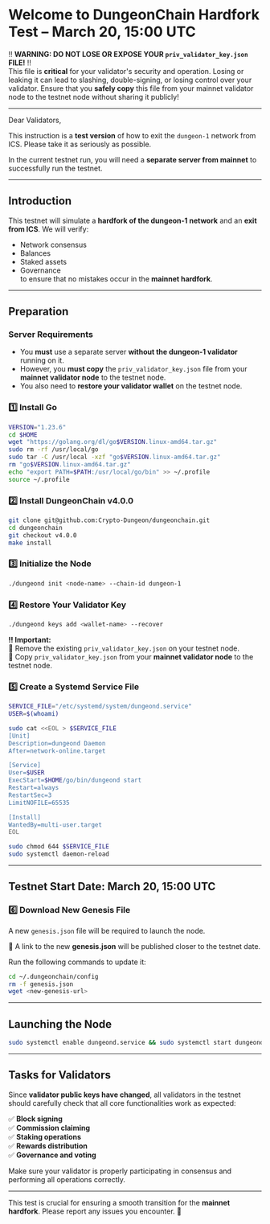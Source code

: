 # **Welcome to DungeonChain Hardfork Test – March 20, 15:00 UTC**

‼️ **WARNING: DO NOT LOSE OR EXPOSE YOUR `priv_validator_key.json` FILE!** ‼️  
This file is **critical** for your validator's security and operation. Losing or leaking it can lead to slashing, double-signing, or losing control over your validator. Ensure that you **safely copy** this file from your mainnet validator node to the testnet node without sharing it publicly!  

---
Dear Validators,

This instruction is a **test version** of how to exit the `dungeon-1` network from ICS. Please take it as seriously as possible.

In the current testnet run, you will need a **separate server from mainnet** to successfully run the testnet.

---

## **Introduction**

This testnet will simulate a **hardfork of the dungeon-1 network** and an **exit from ICS**. We will verify:

- Network consensus
- Balances
- Staked assets
- Governance  
  to ensure that no mistakes occur in the **mainnet hardfork**.

---

## **Preparation**

### **Server Requirements**

- You **must** use a separate server **without the dungeon-1 validator** running on it.
- However, you **must copy** the `priv_validator_key.json` file from your **mainnet validator node** to the testnet node.
- You also need to **restore your validator wallet** on the testnet node.

### **1️⃣ Install Go**

```bash
VERSION="1.23.6"
cd $HOME
wget "https://golang.org/dl/go$VERSION.linux-amd64.tar.gz"
sudo rm -rf /usr/local/go
sudo tar -C /usr/local -xzf "go$VERSION.linux-amd64.tar.gz"
rm "go$VERSION.linux-amd64.tar.gz"
echo "export PATH=$PATH:/usr/local/go/bin" >> ~/.profile
source ~/.profile
```

### **2️⃣ Install DungeonChain v4.0.0**

```bash
git clone git@github.com:Crypto-Dungeon/dungeonchain.git
cd dungeonchain
git checkout v4.0.0
make install
```

### **3️⃣ Initialize the Node**

```bash
./dungeond init <node-name> --chain-id dungeon-1
```

### **4️⃣ Restore Your Validator Key**

```bash
./dungeond keys add <wallet-name> --recover
```

**‼️ Important:**  
🔹 Remove the existing `priv_validator_key.json` on your testnet node.  
🔹 Copy `priv_validator_key.json` from your **mainnet validator node** to the testnet node.

### **5️⃣ Create a Systemd Service File**

```bash
SERVICE_FILE="/etc/systemd/system/dungeond.service"
USER=$(whoami)

sudo cat <<EOL > $SERVICE_FILE
[Unit]
Description=dungeond Daemon
After=network-online.target

[Service]
User=$USER
ExecStart=$HOME/go/bin/dungeond start
Restart=always
RestartSec=3
LimitNOFILE=65535

[Install]
WantedBy=multi-user.target
EOL

sudo chmod 644 $SERVICE_FILE
sudo systemctl daemon-reload
```

---

## **Testnet Start Date: March 20, 15:00 UTC**

### **6️⃣ Download New Genesis File**

A new `genesis.json` file will be required to launch the node.

🔹 A link to the new **genesis.json** will be published closer to the testnet date.

Run the following commands to update it:

```bash
cd ~/.dungeonchain/config
rm -f genesis.json
wget <new-genesis-url>
```

---

## **Launching the Node**

```bash
sudo systemctl enable dungeond.service && sudo systemctl start dungeond.service && journalctl -u dungeond.service -f
```

---

## **Tasks for Validators**

Since **validator public keys have changed**, all validators in the testnet should carefully check that all core functionalities work as expected:

✅ **Block signing**  
✅ **Commission claiming**  
✅ **Staking operations**  
✅ **Rewards distribution**  
✅ **Governance and voting**

Make sure your validator is properly participating in consensus and performing all operations correctly.

---

This test is crucial for ensuring a smooth transition for the **mainnet hardfork**. Please report any issues you encounter. 🚀
